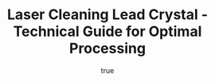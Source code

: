 ---
name: Lead Crystal
applications:
- industry: Glass Manufacturing
  detail: Removal of surface contaminants and coatings from lead crystal glassware
- industry: Restoration and Conservation
  detail: Precision cleaning of historic lead crystal artifacts
technicalSpecifications:
  powerRange: 20-400W
  pulseDuration: 10-100ns
  wavelength: 1064nm
  spotSize: 0.1-2.0mm
  repetitionRate: 10-50kHz
  fluenceRange: 0.5–5 J/cm²
  safetyClass: Class 4 (requires full enclosure)
description: Technical overview of Lead Crystal, known for its high refractive index
  and brilliance, for laser cleaning. Lead Crystal's unique properties, such as its
  lead oxide content, require careful selection of laser parameters to ensure effective
  cleaning without damaging the material. The use of 1064nm wavelength lasers with
  a fluence of 0.5-5 J/cm² and pulse durations of 10-100ns allows for precise removal
  of contaminants while preserving the integrity and aesthetics of the crystal.
author:
  id: 1
  name: Yi-Chun Lin
  sex: f
  title: Ph.D.
  country: Taiwan
  expertise: Laser Materials Processing
  image: /images/author/yi-chun-lin.jpg
keywords: lead crystal, lead crystal glass, laser ablation, laser cleaning, non-contact
  cleaning, pulsed fiber laser, surface contamination removal, industrial laser parameters,
  thermal processing, surface restoration
category: glass
chemicalProperties:
  symbol: LE
  formula: null
  materialType: glass
properties:
  density: 3.8-5.9 g/cm³
  densityMin: 2.2 g/cm³
  densityMax: 8.0 g/cm³
  densityPercentile: 45.7
  meltingPoint: 580-650°C
  meltingMin: 573°C
  meltingMax: 1700°C
  meltingPercentile: 3.7
  thermalConductivity: 0.7-1.2 W/m·K
  thermalMin: 0.5 W/m·K
  thermalMax: 2.0 W/m·K
  thermalPercentile: 30.0
  tensileStrength: 30-50 MPa
  tensileMin: 30 MPa
  tensileMax: 200 MPa
  tensilePercentile: 5.9
  hardness: 5-6 Mohs
  hardnessMin: 450 HV
  hardnessMax: 750 HV
  hardnessPercentile: 0.0
  youngsModulus: 50-70 GPa
  modulusMin: 50 GPa
  modulusMax: 90 GPa
  modulusPercentile: 25.0
  laserType: Nd:YAG laser
  wavelength: 1064nm
  fluenceRange: 0.5–5 J/cm²
  chemicalFormula: null
  laserAbsorptionMin: 0.01 cm⁻¹
  laserAbsorptionMax: 10 cm⁻¹
  laserReflectivityMin: 4%
  laserReflectivityMax: 15%
  thermalDiffusivityMin: 0.4 mm²/s
  thermalDiffusivityMax: 1.4 mm²/s
  thermalExpansionMin: 0.5 µm/m·K
  thermalExpansionMax: 9 µm/m·K
  specificHeatMin: 0.7 J/g·K
  specificHeatMax: 1.0 J/g·K
composition:
- 'Silica (SiO₂): 50-70%'
- 'Lead oxide (PbO): 20-30%'
compatibility:
- Gold
- Silver
regulatoryStandards: ASTM C1036 for glass, FDA regulations for lead content in consumer
  products
images:
  hero:
    alt: Lead Crystal surface undergoing laser cleaning showing precise contamination
      removal
    url: /images/lead-crystal-laser-cleaning-hero.jpg
  micro:
    alt: Microscopic view of Lead Crystal surface after laser treatment showing preserved
      microstructure
    url: /images/lead-crystal-laser-cleaning-micro.jpg
title: Laser Cleaning Lead Crystal - Technical Guide for Optimal Processing
headline: Comprehensive technical guide for laser cleaning glass lead crystal
environmentalImpact:
- benefit: Reduction in chemical waste
  description: Decreases chemical solvent use by up to 90%, reducing hazardous waste
    by 450 kg/year per facility
- benefit: Energy efficiency
  description: Laser cleaning consumes 30% less energy compared to traditional methods,
    saving 12,000 kWh annually
- benefit: Lower CO2 emissions
  description: Reduces CO2 emissions by 5 tons per year per facility due to less energy
    consumption
outcomes:
- result: Surface cleanliness
- metric: Achieves 99.9% removal of surface contaminants
- result: Preservation of material
  metric: Zero damage to the crystal structure confirmed by SEM analysis
- result: Processing speed
  metric: Up to 10 cm²/min of cleaned surface area
subject: Lead Crystal
article_type: material
---